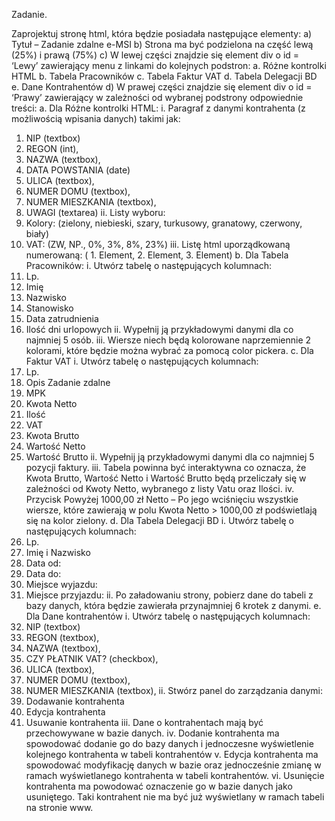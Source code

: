 Zadanie.

 Zaprojektuj stronę html, która będzie posiadała następujące elementy:
a) Tytuł – Zadanie zdalne e-MSI
b) Strona ma być podzielona na część lewą (25%) i prawą (75%)
c) W lewej części znajdzie się element div o id = ‘Lewy’ zawierający menu z linkami do kolejnych
podstron:
a. Różne kontrolki HTML
b. Tabela Pracowników
c. Tabela Faktur VAT
d. Tabela Delegacji BD
e. Dane Kontrahentów
d) W prawej części znajdzie się element div o id = ‘Prawy’ zawierający w zależności od wybranej
podstrony odpowiednie treści:
a. Dla Różne kontrolki HTML:
i. Paragraf z danymi kontrahenta (z możliwością wpisania danych) takimi jak:
1. NIP (textbox)
2. REGON (int),
3. NAZWA (textbox),
4. DATA POWSTANIA (date)
5. ULICA (textbox),
6. NUMER DOMU (textbox),
7. NUMER MIESZKANIA (textbox),
8. UWAGI (textarea)
ii. Listy wyboru:
1. Kolory: (zielony, niebieski, szary, turkusowy, granatowy, czerwony,
biały)
2. VAT: (ZW, NP., 0%, 3%, 8%, 23%)
iii. Listę html uporządkowaną numerowaną: ( 1. Element, 2. Element, 3.
Element)
b. Dla Tabela Pracowników:
i. Utwórz tabelę o następujących kolumnach:
1. Lp.
2. Imię
3. Nazwisko
4. Stanowisko
5. Data zatrudnienia
6. Ilość dni urlopowych
ii. Wypełnij ją przykładowymi danymi dla co najmniej 5 osób.
iii. Wiersze niech będą kolorowane naprzemiennie 2 kolorami, które będzie
można wybrać za pomocą color pickera.
c. Dla Faktur VAT
i. Utwórz tabelę o następujących kolumnach:
1. Lp.
2. Opis
Zadanie zdalne
3. MPK
4. Kwota Netto
5. Ilość
6. VAT
7. Kwota Brutto
8. Wartość Netto
9. Wartość Brutto
ii. Wypełnij ją przykładowymi danymi dla co najmniej 5 pozycji faktury.
iii. Tabela powinna być interaktywna co oznacza, że Kwota Brutto, Wartość
Netto i Wartość Brutto będą przeliczały się w zależności od Kwoty Netto,
wybranego z listy Vatu oraz Ilości.
iv. Przycisk Powyżej 1000,00 zł Netto – Po jego wciśnięciu wszystkie wiersze,
które zawierają w polu Kwota Netto > 1000,00 zł podświetlają się na kolor
zielony.
d. Dla Tabela Delegacji BD
i. Utwórz tabelę o następujących kolumnach:
1. Lp.
2. Imię i Nazwisko
3. Data od:
4. Data do:
5. Miejsce wyjazdu:
6. Miejsce przyjazdu:
ii. Po załadowaniu strony, pobierz dane do tabeli z bazy danych, która będzie
zawierała przynajmniej 6 krotek z danymi.
e. Dla Dane kontrahentów
i. Utwórz tabelę o następujących kolumnach:
1. NIP (textbox)
2. REGON (textbox),
3. NAZWA (textbox),
4. CZY PŁATNIK VAT? (checkbox),
5. ULICA (textbox),
6. NUMER DOMU (textbox),
7. NUMER MIESZKANIA (textbox),
ii. Stwórz panel do zarządzania danymi:
1. Dodawanie kontrahenta
2. Edycja kontrahenta
3. Usuwanie kontrahenta
iii. Dane o kontrahentach mają być przechowywane w bazie danych.
iv. Dodanie kontrahenta ma spowodować dodanie go do bazy danych i
jednoczesne wyświetlenie kolejnego kontrahenta w tabeli kontrahentów
v. Edycja kontrahenta ma spowodować modyfikację danych w bazie oraz
jednocześnie zmianę w ramach wyświetlanego kontrahenta w tabeli
kontrahentów.
vi. Usunięcie kontrahenta ma powodować oznaczenie go w bazie danych jako
usuniętego. Taki kontrahent nie ma być już wyświetlany w ramach tabeli na
stronie www.
